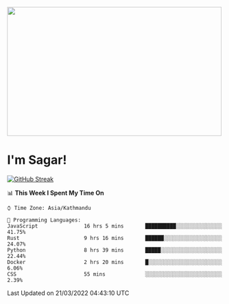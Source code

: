 
<img src="https://media.giphy.com/media/3ornk57KwDXf81rjWM/giphy.gif" width="500" height="300" frameBorder="0" class="giphy-embed" allowFullScreen></img>

#   I'm Sagar!
[![GitHub Streak](https://github-readme-streak-stats.herokuapp.com/?user=sgr2848)](https://git.io/streak-stats)
<!--START_SECTION:waka-->
📊 **This Week I Spent My Time On** 

```text
⌚︎ Time Zone: Asia/Kathmandu

💬 Programming Languages: 
JavaScript               16 hrs 5 mins       ██████████░░░░░░░░░░░░░░░   41.75% 
Rust                     9 hrs 16 mins       ██████░░░░░░░░░░░░░░░░░░░   24.07% 
Python                   8 hrs 39 mins       █████░░░░░░░░░░░░░░░░░░░░   22.44% 
Docker                   2 hrs 20 mins       █░░░░░░░░░░░░░░░░░░░░░░░░   6.06% 
CSS                      55 mins             ░░░░░░░░░░░░░░░░░░░░░░░░░   2.39%

```


 Last Updated on 21/03/2022 04:43:10 UTC
<!--END_SECTION:waka-->

